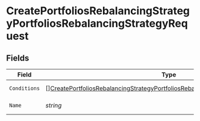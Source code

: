# CreatePortfoliosRebalancingStrategyPortfoliosRebalancingStrategyRequest


## Fields

| Field                                                                                                                                                                                               | Type                                                                                                                                                                                                | Required                                                                                                                                                                                            | Description                                                                                                                                                                                         |
| --------------------------------------------------------------------------------------------------------------------------------------------------------------------------------------------------- | --------------------------------------------------------------------------------------------------------------------------------------------------------------------------------------------------- | --------------------------------------------------------------------------------------------------------------------------------------------------------------------------------------------------- | --------------------------------------------------------------------------------------------------------------------------------------------------------------------------------------------------- |
| `Conditions`                                                                                                                                                                                        | [][CreatePortfoliosRebalancingStrategyPortfoliosRebalancingStrategyRequestConditions](../../models/operations/createportfoliosrebalancingstrategyportfoliosrebalancingstrategyrequestconditions.md) | :heavy_check_mark:                                                                                                                                                                                  | List of conditions                                                                                                                                                                                  |
| `Name`                                                                                                                                                                                              | *string*                                                                                                                                                                                            | :heavy_check_mark:                                                                                                                                                                                  | Strategy name                                                                                                                                                                                       |